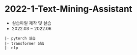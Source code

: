 # 2022-1-Text-Mining-Assistant

- 실습파일 제작 및 실습
- 2022.03 ~ 2022.06

```
|- pytorch 실습
|- transformer 실습
|- nlp 
```
